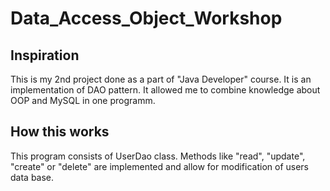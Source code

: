 # Data_Access_Object_Workshop

## Inspiration
This is my 2nd project done as a part of "Java Developer" course. It is an implementation of DAO pattern. It allowed me to combine knowledge about OOP and MySQL in one programm. 

## How this works
This program consists of UserDao class. Methods like "read", "update", "create" or "delete" are implemented and allow for modification of users data base. 
